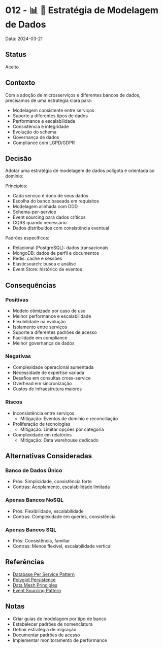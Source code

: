# 012 - 📊 💾 Estratégia de Modelagem de Dados

Data: 2024-03-21

## Status

Aceito

## Contexto

Com a adoção de microsserviços e diferentes bancos de dados, precisamos de uma estratégia clara para:
- Modelagem consistente entre serviços
- Suporte a diferentes tipos de dados
- Performance e escalabilidade
- Consistência e integridade
- Evolução do schema
- Governança de dados
- Compliance com LGPD/GDPR

## Decisão

Adotar uma estratégia de modelagem de dados polígota e orientada ao domínio:

Princípios:
- Cada serviço é dono de seus dados
- Escolha do banco baseada em requisitos
- Modelagem alinhada com DDD
- Schema-per-service
- Event sourcing para dados críticos
- CQRS quando necessário
- Dados distribuídos com consistência eventual

Padrões específicos:
- Relacional (PostgreSQL): dados transacionais
- MongoDB: dados de perfil e documentos
- Redis: cache e sessões
- Elasticsearch: busca e análise
- Event Store: histórico de eventos

## Consequências

### Positivas

- Modelo otimizado por caso de uso
- Melhor performance e escalabilidade
- Flexibilidade na evolução
- Isolamento entre serviços
- Suporte a diferentes padrões de acesso
- Facilidade em compliance
- Melhor governança de dados

### Negativas

- Complexidade operacional aumentada
- Necessidade de expertise variada
- Desafios em consultas cross-service
- Overhead em sincronização
- Custos de infraestrutura maiores

### Riscos

- Inconsistência entre serviços
  - Mitigação: Eventos de domínio e reconciliação
- Proliferação de tecnologias
  - Mitigação: Limitar opções por categoria
- Complexidade em relatórios
  - Mitigação: Data warehouse dedicado

## Alternativas Consideradas

### Banco de Dados Único
- Prós: Simplicidade, consistência forte
- Contras: Acoplamento, escalabilidade limitada

### Apenas Bancos NoSQL
- Prós: Flexibilidade, escalabilidade
- Contras: Complexidade em queries, consistência

### Apenas Bancos SQL
- Prós: Consistência, familiar
- Contras: Menos flexível, escalabilidade vertical

## Referências

- [Database Per Service Pattern](https://microservices.io/patterns/data/database-per-service.html)
- [Polyglot Persistence](https://martinfowler.com/bliki/PolyglotPersistence.html)
- [Data Mesh Principles](https://martinfowler.com/articles/data-mesh-principles.html)
- [Event Sourcing Pattern](https://docs.microsoft.com/en-us/azure/architecture/patterns/event-sourcing)

## Notas

- Criar guias de modelagem por tipo de banco
- Estabelecer padrões de nomenclatura
- Definir estratégia de migração
- Documentar padrões de acesso
- Implementar monitoramento de performance 